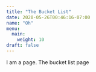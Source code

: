 ```yaml
---
title: "The Bucket List"
date: 2020-05-26T00:46:16-07:00
name: "Oh"
menu:
  main:
    weight: 10
draft: false
---
```


I am a page.  The bucket list page

